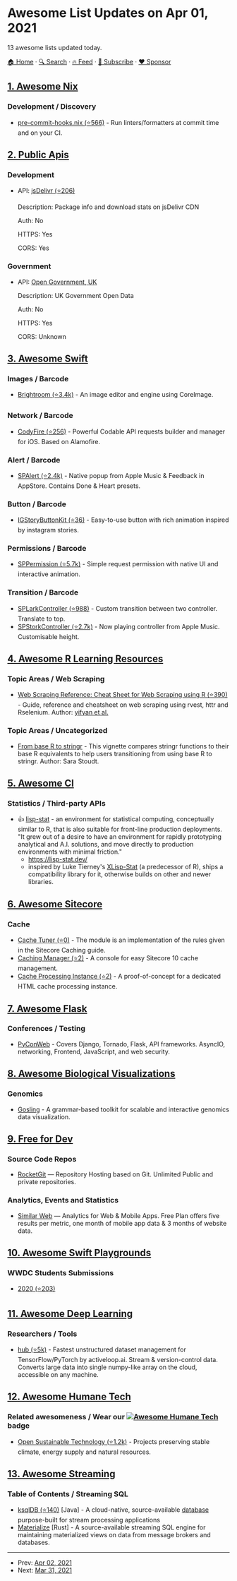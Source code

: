 # Awesome List Updates on Apr 01, 2021

13 awesome lists updated today.

[🏠 Home](/README.md) · [🔍 Search](https://www.trackawesomelist.com/search/) · [🔥 Feed](https://www.trackawesomelist.com/rss.xml) · [📮 Subscribe](https://trackawesomelist.us17.list-manage.com/subscribe?u=d2f0117aa829c83a63ec63c2f&id=36a103854c) · [❤️  Sponsor](https://github.com/sponsors/theowenyoung)



## [1. Awesome Nix](/content/nix-community/awesome-nix/README.md)

### Development / Discovery

*   [pre-commit-hooks.nix (⭐566)](https://github.com/cachix/pre-commit-hooks.nix) - Run linters/formatters at commit time and on your CI.

## [2. Public Apis](/content/public-apis/public-apis/README.md)

### Development

- API: [jsDelivr (⭐206)](https://github.com/jsdelivr/data.jsdelivr.com)

  Description: Package info and download stats on jsDelivr CDN

  Auth: No

  HTTPS: Yes

  CORS: Yes



### Government

- API: [Open Government, UK](https://data.gov.uk/)

  Description: UK Government Open Data

  Auth: No

  HTTPS: Yes

  CORS: Unknown



## [3. Awesome Swift](/content/matteocrippa/awesome-swift/README.md)

### Images / Barcode

*   [Brightroom (⭐3.4k)](https://github.com/muukii/Brightroom) - An image editor and engine using CoreImage.

### Network / Barcode

*   [CodyFire (⭐256)](https://github.com/CodyFlame/CodyFire) - Powerful Codable API requests builder and manager for iOS. Based on Alamofire.

### Alert / Barcode

*   [SPAlert (⭐2.4k)](https://github.com/ivanvorobei/SPAlert) - Native popup from Apple Music & Feedback in AppStore. Contains Done & Heart presets.

### Button / Barcode

*   [IGStoryButtonKit (⭐36)](https://github.com/KaoruMuta/IGStoryButtonKit) - Easy-to-use button with rich animation inspired by instagram stories.

### Permissions / Barcode

*   [SPPermission (⭐5.7k)](https://github.com/ivanvorobei/SPPermissions) - Simple request permission with native UI and interactive animation.

### Transition / Barcode

*   [SPLarkController (⭐988)](https://github.com/ivanvorobei/SPLarkController) - Custom transition between two controller. Translate to top.
*   [SPStorkController (⭐2.7k)](https://github.com/ivanvorobei/SPStorkController) - Now playing controller from Apple Music. Customisable height.

## [4. Awesome R Learning Resources](/content/iamericfletcher/awesome-r-learning-resources/README.md)

### Topic Areas / Web Scraping

*   [Web Scraping Reference: Cheat Sheet for Web Scraping using R (⭐390)](https://github.com/yusuzech/r-web-scraping-cheat-sheet) - Guide, reference and cheatsheet on web scraping using rvest, httr and Rselenium. Author: [yifyan et al.](https://github.com/yusuzech)

### Topic Areas / Uncategorized

*   [From base R to stringr](https://stringr.tidyverse.org/articles/from-base.html) - This vignette compares stringr functions to their base R equivalents to help users transitioning from using base R to stringr. Author: Sara Stoudt.

## [5. Awesome Cl](/content/CodyReichert/awesome-cl/README.md)

### Statistics / Third-party APIs

*   👍 [lisp-stat](https://github.com/lisp-stat) - an environment for statistical computing, conceptually similar to R, that is also suitable for front-line production deployments. "It grew out of a desire to have an environment for rapidly prototyping analytical and A.I. solutions, and move directly to production environments with minimal friction."
    *   <https://lisp-stat.dev/>
    *   inspired by Luke Tierney's [XLisp-Stat](https://homepage.stat.uiowa.edu/~luke/xls/xlsinfo/) (a predecessor of R), ships a compatibility library for it, otherwise builds on other and newer libraries.

## [6. Awesome Sitecore](/content/MartinMiles/awesome-sitecore/README.md)

### Cache

*   [Cache Tuner (⭐0)](https://github.com/KayeeNL/CacheTuner) - The module is an implementation of the rules given in the Sitecore Caching guide.
*   [Caching Manager (⭐2)](https://github.com/jbluemink/SitecoreCachingManager) - A console for easy Sitecore 10 cache management.
*   [Cache Processing Instance (⭐2)](https://github.com/ParTech/Cache-Processing-Instance) - A proof-of-concept for a dedicated HTML cache processing instance.

## [7. Awesome Flask](/content/mjhea0/awesome-flask/README.md)

### Conferences / Testing

*   [PyConWeb](https://twitter.com/pyconweb) - Covers Django, Tornado, Flask, API frameworks. AsyncIO, networking, Frontend, JavaScript, and web security.

## [8. Awesome Biological Visualizations](/content/keller-mark/awesome-biological-visualizations/README.md)

### Genomics

*   [Gosling](https://gosling.js.org) - A grammar-based toolkit for scalable and interactive genomics data visualization.

## [9. Free for Dev](/content/ripienaar/free-for-dev/README.md)

### Source Code Repos

*   [RocketGit](https://rocketgit.com) — Repository Hosting based on Git. Unlimited Public and private repositories.

### Analytics, Events and Statistics

*   [Similar Web](https://similarweb.com) — Analytics for Web & Mobile Apps. Free Plan offers five results per metric, one month of mobile app data & 3 months of website data.

## [10. Awesome Swift Playgrounds](/content/uraimo/Awesome-Swift-Playgrounds/README.md)

### WWDC Students Submissions

*   [2020 (⭐203)](https://github.com/wwdc/2020)

## [11. Awesome Deep Learning](/content/ChristosChristofidis/awesome-deep-learning/README.md)

### Researchers / Tools

*   [hub (⭐5k)](https://github.com/activeloopai/Hub) - Fastest unstructured dataset management for TensorFlow/PyTorch by activeloop.ai. Stream & version-control data. Converts large data into single     numpy-like array on the cloud, accessible on any machine.

## [12. Awesome Humane Tech](/content/humanetech-community/awesome-humane-tech/README.md)

### Related awesomeness / Wear our   [![Awesome Humane Tech](https://raw.githubusercontent.com/humanetech-community/awesome-humane-tech/main/humane-tech-badge.svg?sanitize=true)](https://github.com/humanetech-community/awesome-humane-tech)   badge

*   [Open Sustainable Technology (⭐1.2k)](https://github.com/protontypes/open-sustainable-technology) - Projects preserving stable climate, energy supply and natural resources.

## [13. Awesome Streaming](/content/manuzhang/awesome-streaming/README.md)

### Table of Contents / Streaming SQL

*   [ksqlDB (⭐140)](https://github.com/confluentinc/ksql) \[Java] - A cloud-native, source-available [database](https://ksqldb.io/) purpose-built for stream processing applications
*   [Materialize](https://materialize.com) \[Rust] - A source-available streaming SQL engine for maintaining materialized views on data from message brokers and databases.

---

- Prev: [Apr 02, 2021](/content/2021/04/02/README.md)
- Next: [Mar 31, 2021](/content/2021/03/31/README.md)
